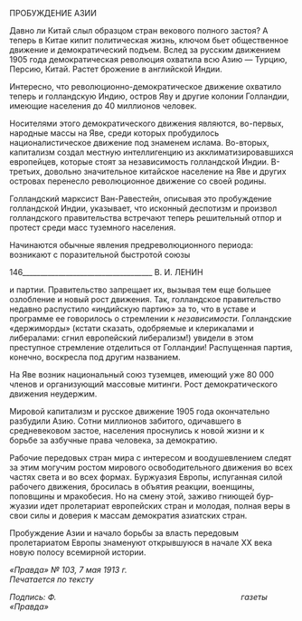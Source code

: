 ПРОБУЖДЕНИЕ АЗИИ

Давно ли Китай слыл образцом стран векового полного застоя? А теперь в Китае ки­пит политическая жизнь, ключом бьет общественное движение и демократический подъем. Вслед за русским движением 1905 года демократическая революция охватила всю Азию — Турцию, Персию, Китай. Растет брожение в английской Индии.

Интересно, что революционно-демократическое движение охватило теперь и гол­ландскую Индию, остров Яву и другие колонии Голландии, имеющие населения до 40 миллионов человек.

Носителями этого демократического движения являются, во-первых, народные мас­сы на Яве, среди которых пробудилось националистическое движение под знаменем ислама. Во-вторых, капитализм создал местную интеллигенцию из акклиматизировав­шихся европейцев, которые стоят за независимость голландской Индии. В-третьих, до­вольно значительное китайское население на Яве и других островах перенесло револю­ционное движение со своей родины.

Голландский марксист Ван-Равестейн, описывая это пробуждение голландской Ин­дии, указывает, что исконный деспотизм и произвол голландского правительства встречают теперь решительный отпор и протест среди масс туземного населения.

Начинаются обычные явления предреволюционного периода: возникают с порази­тельной быстротой союзы

  

146____________________________________ В. И. ЛЕНИН

и партии. Правительство запрещает их, вызывая тем еще большее озлобление и новый рост движения. Так, голландское правительство недавно распустило «индийскую пар­тию» за то, что в уставе и программе ее говорилось о стремлении к _независимости._ Голландские «держиморды» (кстати сказать, одобряемые и клерикалами и либералами: сгнил европейский либерализм!) увидели в этом преступное стремление отделиться от Голландии! Распущенная партия, конечно, воскресла под другим названием.

На Яве возник национальный союз туземцев, имеющий уже 80 000 членов и органи­зующий массовые митинги. Рост демократического движения неудержим.

Мировой капитализм и русское движение 1905 года окончательно разбудили Азию. Сотни миллионов забитого, одичавшего в средневековом застое, населения проснулись к новой жизни и к борьбе за азбучные права человека, за демократию.

Рабочие передовых стран мира с интересом и воодушевлением следят за этим могу­чим ростом мирового освободительного движения во всех частях света и во всех фор­мах. Буржуазия Европы, испуганная силой рабочего движения, бросилась в объятия ре­акции, военщины, поповщины и мракобесия. Но на смену этой, заживо гниющей бур­жуазии идет пролетариат европейских стран и молодая, полная веры в свои силы и до­верия к массам демократия азиатских стран.

Пробуждение Азии и начало борьбы за власть передовым пролетариатом Европы знаменуют открывшуюся в начале XX века новую полосу всемирной истории.

_«Правда» № 103, 7 мая 1913 г.                                                              Печатается по тексту_

_Подпись: Ф._                                                                                   _газеты «Правда»_